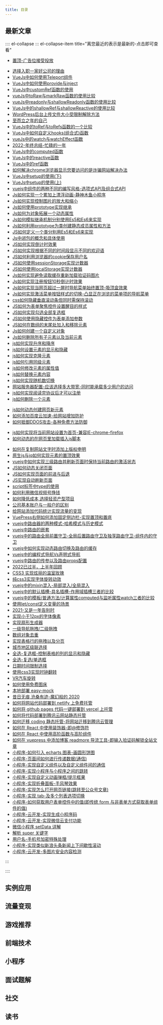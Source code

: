 ```yaml
---
title: 目录
---
```


<form-weather />
<form-Search />

<!-- <Meting server="netease"
        type="playlist"
        mid="784399723"
        :list-folded="true" /> -->

## 最新文章

<TOC />

:::: el-collapse
::: el-collapse-item title="离您最近的表示是最新的-点击即可查看"
- [置顶-广告位接受投放](../adverent/)
* [选择入职一家好公司的理由](../read/replay/why-select-good-company)
* [VueJs中如何使用Teleport组件](../fontend/framework/base-vue3.0-teleport)
* [VueJs中如何使用provide与inject](../fontend/framework/base-vue3.0-provide)
* [VueJs中customRef函数的使用](../fontend//framework/base-vue3.0-customref)
* [vueJs中toRaw与markRaw函数的使用比较](../fontend/framework/base-vue3.0-toraw)
* [vueJs中readonly与shallowReadonly函数的使用比较](../fontend/framework/base-vue3.0-shallowreadonly)
* [VueJs中的shallowRef与shallowReactive的使用比较](../fontend/framework/base-vue3.0-shallowref)
* [WordPress后台上传文件大小受限制解除方法](../fontend/framework/resolve-wpfilebig)
* [至而立之年的自己](../read/replay/erlizhinian)
* [VueJs中的toRef与toRefs函数的一个比较](../fontend/framework/base-vue3.0-toref)
* [VueJs中如何自定义hooks(组合式)函数](../fontend/framework/base-vue3.0-definehooks)
* [vueJs中的watch与watchEffect函数](../fontend/framework/base-vue3.0-watch)
* [2022-年终总结-忙碌的一年](../read/replay/2022-busy-year)
* [VueJs中的computed函数](../fontend/framework/base-vue3.0-computed)
* [VueJs中的reactive函数](../fontend/framework/base-vue3.0-reactive)
* [VueJs中的ref函数](../fontend/framework/base-vue3.0-ref)
* [如何解决chrome浏览器显示您要访问的是诈骗网站解决办法](../fontend/tools/resolve-nosafe-web)
* [VueJs中setup的使用(下)](../fontend/framework/base-vue3.0-setup2)
* [VueJs中setup的使用(上)](../fontend/framework/base-vue3.0-setup)
* [vuejs中组件的两种不同的编写风格-选项式API及组合式API](../fontend/framework/base-vue3.0-codestyle)
* [Js如何实现一个累加上漂浮动画-静神木鱼小程序](../fontend/js/44-leijia)
* [Js如何实现控制图片的放大和缩小](../fontend/js/42-control-img-scale)
* [Js如何使用prototype实现继承](../fontend/js/41-use-prototype-extend)
* [Js如何为对象拓展一个动态属性](../fontend/js/40-tuozhan-obj-attr)
* [Js如何模拟继承机制分别使用Es5和Es6来实现](../fontend/js/39-extends)
* [Js如何利用prototype为类创建静态成员属性和方法](../fontend/js/38-prototype-static)
* [JS如何定义一个类分别用Es5和Es6来实现](../fontend/js/37-define-class)
* [Js中闭包的概念和具体使用](../fontend/js/36-use-bibao)
* [JS如何实现倒计时效果](../fontend/js/35-daojishi-effect)
* [JS如何实现根据不同的时间段显示不同的欢迎语](../fontend/js/34-time-huanyin)
* [JS如何利用浏览器的cookie保存用户名](../fontend/js/33-cookie-save-user)
* [JS如何使用sessionStorage实现计数器](../fontend/js/32-sessionstorage-count-num)
* [JS如何使用localStorage实现计数器](../fontend/js/31-localstorage-count-num)
* [Js如何实现避免读取缓存重新加载验证码图片](../fontend/js/30-reload-ver-img)
* [Js如何实现注册按钮10秒倒计时效果](../fontend/js/29-btn-daojishi)
* [Js如何实现当网页超过一屏时导航菜单始终置顶-吸顶盒效果](../fontend/js/28-xijinghe)
* [Js如何实现激活菜单按钮样式的切换-凸显正在浏览的菜单项的导航菜单](../fontend/js/27-active-tab-change)
* [css如何隐藏垂直滚动条但同时需保持滚动](../fontend/css/example-scroll)
* [JS如何为表单聚焦控件设置醒目的样式](../fontend/js/26-set-form-style)
* [JS如何实现勾选全部复选框](../fontend/js/25-all-checkbox)
* [JS如何使用隐藏控件为表单添加参数](../fontend/js/24-hide-input-params)
* [JS如何在数组的末尾处加入和移除元素](../fontend/js/23-arr-push-pop)
* [Js如何创建一个自定义对象](../fontend/js/22-create-zidingyi-obj)
* [Js如何删除所有子元素以及当前元素](../fontend/js/21-delete-child-elem)
* [js如何实现升序和降序](../fontend/js/20-elem-ascend-descend)
* [js如何设置元素的显示和隐藏](../fontend/js/19-elem-show-hide)
* [js如何实现克隆元素](../fontend/js/18-clone-elem)
* [js如何引用同级元素](../fontend/js/17-yinyong-tongji-elem)
* [js如何修改元素的属性值](../fontend/js/16-change-elem-attr)
* [js如何替换元素内容](../fontend/js/15-replace-ele-content)
* [js如何实现随机数切换](../fontend/js/14-click-num-suiji)
* [网站服务器配置-应该选择多大带宽-同时能承载多少用户的访问](../fontend/tools/web-config-daikuan)
* [js如何实现阅读完协议后才可以注册](../fontend/js/13-read-xieyi)
* [js如何删除一个元素](../fontend/js/12-delete-element)
- [js如何动态创建网页新元素](../fontend/js/11-create-new-elem)
- [如何添加百度云加速-给网站增加防护](../fontend/tools/add-su-baidu)
- [如何抵御DDOS攻击-各种免费方法防御](../fontend/tools/fangyu-ddos)
* [js如何实现将当前网站设置为首页-兼容IE-chrome-firefox](../fontend/js/8-set-home-page)
* [如何动态的在网页里加载插入js脚本](../fontend/js/7-load-js)
- [如何在复制网站文字时添加上版权申明](../fontend/js/copy-web-text-copyright)
- [原生js与jq如何实现元素的置顶效果](../fontend/js/js-jq-zhiding)
- [vuejs中如何实现三级路由并刷新页面时保持当前路由的激活状态](../fontend/framework/vue-router-sanji)
- [JS如何动态关闭页面](../fontend/js/3-texiao-close-page)
- [JS如何实现页面的前进与后退](../fontend/js/2-texiao-forward-back)
- [JS实现自动刷新页面](../fontend/js/1-texiao-auto-refresh)
- [script标签中type的使用](../fontend/js/js-type)
- [如何利用微信视频号挣钱](../read/wealth/how-use-wx-shipinhao)
- [如何降低成本,选择轻资产型项目](../read/wealth/select-qingzichan)
- [公司基本账户与一般户的区别](../read/wealth/base-account)
- [给网站添加代码统计实现流量的变现](../read/wealth/add-code-tongji)
- [VuePress右侧如何添加固定侧边栏-实现置顶和置底](../fontend/tools/vuepress-slidebar-top)
- [vuejs中路由器的两种模式-哈希模式与历史模式](../fontend/framework/vue-hash-history)
- [vuejs中路由的嵌套](../fontend/framework/vue-router-qiantao)
- [vuejs中的路由全局前置守卫-全局后置路由守卫及独享路由守卫-组件内的守卫](../fontend/framework/vue-router-shouwei)
- [vuejs中如何实现动态路由切换及路由的缓存](../fontend/framework/vue-router-keep-alive)
- [vuejs中的编程式导航Vs声明式导航](../fontend/framework/vue-router-biancheng)
- [vuejs中路由的传参以及路由props配置](../fontend/framework/vue-router-params)
- [2022已过半，上半年回顾](../read/replay/2022-back-half)
- [CSS3 实现炫丽的温室玫瑰](../fontend/css/animate-meiguihua)
- [纯css3实现字体旋转动效](../fontend/css/animate-ziti-rotate)
- [vuejs中的mixin混入-局部混入/全局混入](../fontend/framework/vue-mixins)
- [vuejs中的默认插槽-具名插槽-作用域插槽三者的比较](../fontend/framework/vue-slot)
- [vuejs中的模板/普通方法/计算属性computed与监听属性watch三者的比较](../fontend/framework/vue-computed-watch)
- [使用let/const定义变量的场景](../fontend/js/variable-use)
- [2021-又是一年告别时](../read/replay/look-back-2021)
- [实现小于12px的字体像素](../fontend/css/example-small-size)
- [实现扇形生成器](../fontend/css/example-sector)
- [一级导航拖拽/二级拖拽](../fontend/css/business-level-draw)
- [数组对象去重](../fontend/rsa/array-unique-object)
- [实现表格行的拖拽以及分页](../fontend/css/business-col-draw)
- [城市地区级联选择](../fontend/css/business-city-choice/)
- [全选-复选框-控制表格的列的显示和隐藏](../fontend/css/business-control-col-show)
- [全选-复选/单选框](../fontend/css/business-select-all)
- [日期时间限制选择](../fontend/css/bussiness-date-limit-select)
- [使用css3实现时钟翻转](../fontend/css/animate-flip-clock)
- [VR汽车旋转](../fontend/css/animate-car-vr)
- [如何使用免费图床](../fontend/tools/how-use-free-drawbed)
- [本地部署 easy-mock](../fontend/tools/local-deploy-easy-mock)
- [昔日无痕,沧桑有迹-魔幻般的 2020](../read/replay/look-back-2020)
- [如何将网站代码部署到 netlify 上免费托管](../fontend/tools/netlify-hosting)
- [如何将 github pages 代码一键部署到 vercel 上托管](../fontend/tools/vercel-hosting)
- [如何将代码部署到腾讯云网站静态托管](../fontend/tools/tencent-cloud-website-host)
- [如何迁移 coding 静态托管-将网站迁移到腾讯云管理](../fontend/tools/transfer-coding-to-tengxun)
- [如何在 React 中使用装饰器-即@修饰符](../fontend/framework/advance-react-use-decorator)
- [如何在 React 中使用高阶函数与高阶组件](../fontend/framework/advance-highfun-and-component)
- [如何在 vuepress 中添加博客 readmore 导流工具-即输入验证码解锁全站文章](../fontend/tools/add-blog-guide)
- [小程序-如何引入 echarts 图表-画圆形饼图](../wechat/minprogram/import-pie-echart)
- [小程序-页面间如何进行传递数据(通信)](../wechat/minprogram/page-between-transdata)
- [小程序-实现自定义组件以及自定义组件间的通信](../wechat/minprogram/custom-components)
- [小程序-实现小程序与小程序之间的跳转](../wechat/minprogram/jump-between-apples)
- [小程序-实现自定义动画弹框/提示框果](../wechat/minprogram/custom-alert-box)
- [小程序-实现折叠面板-手风琴效果](../wechat/minprogram/accordion-effect)
- [小程序-实现怎么打开网页链接(跳转至公众号文章)](../wechat/minprogram/usewebview-open-webpage)
- [小程序-实现 tab-及多个列表选项切换](../wechat/minprogram/tab-list-change)
- [小程序-如何获取用户表单控件中的值(即传统 form 与非表单方式获取表单组件的值)](../wechat/minprogram/get-inputval)
- [小程序-云开发-实现生成小程序码](../wechat/cloudev/cloud-create-small-code)
- [小程序-云开发-实现微信云支付功能](../wechat/cloudev/cloud-payment-function)
- [微信小程序 setData 详解](../wechat/minprogram/setdata-detail)
- [解析 super 关键字](../fontend/js/resolve-super-keyword)
- [用户名-手机号加密特殊处理](/fontend/js/utils-name-mobile-encrye)
- [小程序-实现类似新浪头条新闻上下间歇性滚动](../wechat/minprogram/new-scroll-up-down)
- [小程序-云开发-多图片安全内容检测](../wechat/cloudev/img-security-check)

:::

::::

<latest-TableArticle />

## 实例应用

<latest-Apply />

## 流量变现

<latest-FlowBianxian />

## 游戏推荐

<latest-Games />

## 前端技术

<latest-FontEnd />

## 小程序

<latest-MinProgram />

## 面试题解

<latest-InterviewTip />

## 社交

<latest-Social />

## 读书

<latest-ReadBook />

<footer-FooterLink :isShareLink="false" :isDaShang="true" />

<footer-FeedBack />

